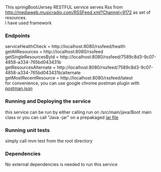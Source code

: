 This springBoot/Jersey RESTFUL service serves Rss from http://mediaweb.musicradio.com/RSSFeed.xml?Channel=9172  as set of resources.<br />
I have used  framework

### Endpoints
serviceHealthCheck = http://localhost:8080/rssfeed/health <br />
getAllResources =  http://localhost:8080/rssfeed <br />
getSingleResourcesById = http://localhost:8080/rssfeed/7589c8d3-9c07-4858-a334-765bd043431b <br />
getResourcesAlternate = http://localhost:8080/rssfeed/7589c8d3-9c07-4858-a334-765bd043431b/alternate <br />
getMostRecentResource = http://localhost:8080/rssfeed/latest <br />
for convenience, you can use google chrome postman plugin with [postman.json](postman.json)<br />
### Running and Deploying the service
this service can be run by either calling run on /src/main/java/Boot main class or you can call "Java -jar" on a prepakaged [jar file](podcast-service-rest-0.0.1-SNAPSHOT.jar)<br />
### Running unit tests
simply call mvn test from the root directory
### Dependencies
No external dependencies is needed to run this service



